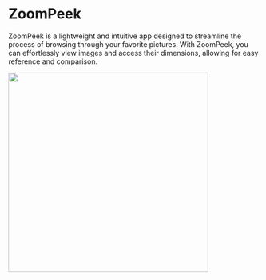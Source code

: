 # ZoomPeek

ZoomPeek is a lightweight and intuitive app designed to streamline the process of browsing through your favorite pictures. 
With ZoomPeek, you can effortlessly view images and access their dimensions, allowing for easy reference and comparison.

<img src="https://github.com/Magdalenaspace/SwiftUI-Apps/assets/96504344/81ab1b06-2f26-42a1-9ca6-d3df8fee5aff" width="400">


